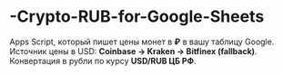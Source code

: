 # -Crypto-RUB-for-Google-Sheets
Apps Script, который пишет цены монет в **₽** в вашу таблицу Google. Источник цены в USD: **Coinbase → Kraken → Bitfinex (fallback)**. Конвертация в рубли по курсу **USD/RUB ЦБ РФ**.
